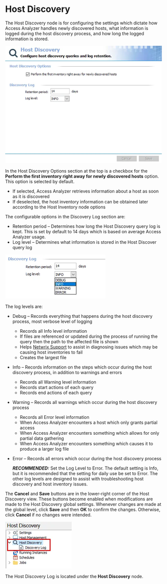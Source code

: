 # Host Discovery

The Host Discovery node is for configuring the settings which dictate how Access Analyzer handles
newly discovered hosts, what information is logged during the host discovery process, and how long
the logged information is stored.

![Host Discovery page](../../../../../static/img/product_docs/accessanalyzer/admin/settings/hostdiscovery.webp)

In the Host Discovery Options section at the top is a checkbox for the **Perform the first inventory
right away for newly discovered hosts** option. This option is selected by default.

- If selected, Access Analyzer retrieves information about a host as soon as it is discovered
- If deselected, the host inventory information can be obtained later according to the Host
  Inventory node options

The configurable options in the Discovery Log section are:

- Retention period – Determines how long the Host Discovery query log is kept. This is set by
  default to 14 days which is based on average Access Analyzer usage.
- Log level – Determines what information is stored in the Host Discover query log

![Log level options](../../../../../static/img/product_docs/accessanalyzer/admin/settings/hostdiscoveryloglevels.webp)

The log levels are:

- Debug – Records everything that happens during the host discovery process, most verbose level of
  logging

    - Records all Info level information
    - If files are referenced or updated during the process of running the query then the path to
      the affected file is shown
    - Helps [Netwrix Support](https://www.netwrix.com/support.html) to assist in diagnosing issues
      which may be causing host inventories to fail
    - Creates the largest file

- Info – Records information on the steps which occur during the host discovery process, in addition
  to warnings and errors

    - Records all Warning level information
    - Records start actions of each query
    - Records end actions of each query

- Warning – Records all warnings which occur during the host discovery process

    - Records all Error level information
    - When Access Analyzer encounters a host which only grants partial access
    - When Access Analyzer encounters something which allows for only partial data gathering
    - When Access Analyzer encounters something which causes it to produce a larger log file

- Error – Records all errors which occur during the host discovery process

    **_RECOMMENDED:_** Set the Log Level to Error. The default setting is Info, but it is
    recommended that the setting for daily use be set to Error. The other log levels are designed to
    assist with troubleshooting host discovery and host inventory issues.

The **Cancel** and **Save** buttons are in the lower-right corner of the Host Discovery view. These
buttons become enabled when modifications are made to the Host Discovery global settings. Whenever
changes are made at the global level, click **Save** and then **OK** to confirm the changes.
Otherwise, click **Cancel** if no changes were intended.

![Host Discovery Log under Host Discovery node](../../../../../static/img/product_docs/accessanalyzer/admin/settings/hostdiscoverylog.webp)

The Host Discovery Log is located under the **Host Discovery** node.
